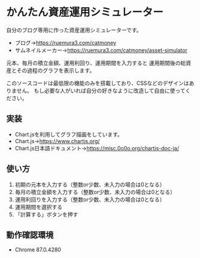 # かんたん資産運用シミュレーター

自分のブログ専用に作った資産運用シミュレーターです。
* ブログ→<https://ruemura3.com/catmoney>
* サムネイルメーカー→<https://ruemura3.com/catmoney/asset-simulator>

元本、毎月の積立金額、運用利回り、運用期間を入力すると
運用期間後の総資産とその過程のグラフを表示します。

このソースコードは最低限の機能のみを搭載しており、CSSなどのデザインはありません。
もし必要な人がいれば自分の好きなように改造して自由に使ってください。


## 実装

* Chart.jsを利用してグラフ描画をしています。
* Chart.js→<https://www.chartjs.org/>
* Chart.js日本語ドキュメント→<https://misc.0o0o.org/chartjs-doc-ja/>


## 使い方

1. 初期の元本を入力する（整数or少数、未入力の場合は0となる）
1. 毎月の積立金額を入力する（整数or少数、未入力の場合は0となる）
1. 運用利回りを入力する（整数or少数、未入力の場合は0となる）
1. 運用期間を選択する
1. 「計算する」ボタンを押す


## 動作確認環境

* Chrome 87.0.4280